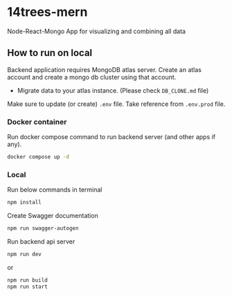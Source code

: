 # 14trees-mern
Node-React-Mongo App for visualizing and combining all data

## How to run on local

Backend application requires MongoDB atlas server. Create an atlas account and create a mongo db cluster using that account. 
- Migrate data to your atlas instance. (Please check `DB_CLONE.md` file)

Make sure to update (or create) `.env` file. Take reference from `.env.prod` file.

### Docker container

Run docker compose command to run backend server (and other apps if any).
```bash
docker compose up -d
```

### Local

Run below commands in terminal
```bash
npm install
```

Create Swagger documentation
```bash
npm run swagger-autogen
```

Run backend api server
```bash
npm run dev
```
or
```bash
npm run build
npm run start
```